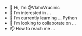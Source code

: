 - 👋 Hi, I’m @VlahoVrucinic
- 👀 I’m interested in ...
- 🌱 I’m currently learning ... Python
- 💞️ I’m looking to collaborate on ...
- 📫 How to reach me ...

<!---
VlahoVrucinic/VlahoVrucinic is a ✨ special ✨ repository because its `README.md` (this file) appears on your GitHub profile.
You can click the Preview link to take a look at your changes.
--->

